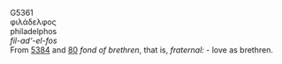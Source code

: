 G5361  
φιλάδελφος  
philadelphos  
*fil-ad‘-el-fos*  
From [5384](g5384) and [80](g0080) *fond* *of* *brethren*, that is,
*fraternal:* - love as brethren.  
